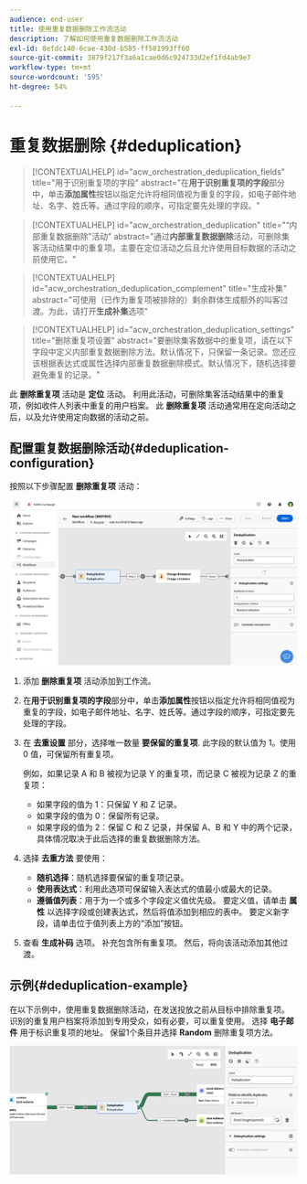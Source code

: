 ```yaml
---
audience: end-user
title: 使用重复数据删除工作流活动
description: 了解如何使用重复数据删除工作流活动
exl-id: 8efdc140-6cae-430d-b585-ff581993ff60
source-git-commit: 3879f217f3a6a1cae0d6c924733d2ef1fd4ab9e7
workflow-type: tm+mt
source-wordcount: '595'
ht-degree: 54%

---
```


# 重复数据删除 {#deduplication}

>[!CONTEXTUALHELP]
>id="acw_orchestration_deduplication_fields"
>title="用于识别重复项的字段"
>abstract="在&#x200B;**用于识别重复项的字段**&#x200B;部分中，单击&#x200B;**添加属性**&#x200B;按钮以指定允许将相同值视为重复的字段，如电子邮件地址、名字、姓氏等。通过字段的顺序，可指定要先处理的字段。"

>[!CONTEXTUALHELP]
>id="acw_orchestration_deduplication"
>title="“内部重复数据删除”活动"
>abstract="通过&#x200B;**内部重复数据删除**&#x200B;活动，可删除集客活动结果中的重复项。主要在定位活动之后且允许使用目标数据的活动之前使用它。"

>[!CONTEXTUALHELP]
>id="acw_orchestration_deduplication_complement"
>title="生成补集"
>abstract="可使用（已作为重复项被排除的）剩余群体生成额外的叫客过渡。为此，请打开&#x200B;**生成补集**&#x200B;选项"

>[!CONTEXTUALHELP]
>id="acw_orchestration_deduplication_settings"
>title="删除重复项设置"
>abstract="要删除集客数据中的重复项，请在以下字段中定义内部重复数据删除方法。默认情况下，只保留一条记录。您还应该根据表达式或属性选择内部重复数据删除模式。默认情况下，随机选择要避免重复的记录。"

此 **删除重复项** 活动是 **定位** 活动。 利用此活动，可删除集客活动结果中的重复项，例如收件人列表中重复的用户档案。 此 **删除重复项** 活动通常用在定向活动之后，以及允许使用定向数据的活动之前。

## 配置重复数据删除活动{#deduplication-configuration}

按照以下步骤配置 **删除重复项** 活动：

![](../assets/workflow-deduplication.png)

1. 添加 **删除重复项** 活动添加到工作流。

1. 在&#x200B;**用于识别重复项的字段**&#x200B;部分中，单击&#x200B;**添加属性**&#x200B;按钮以指定允许将相同值视为重复的字段，如电子邮件地址、名字、姓氏等。通过字段的顺序，可指定要先处理的字段。

1. 在 **去重设置** 部分，选择唯一数量 **要保留的重复项**. 此字段的默认值为 1。使用 0 值，可保留所有重复项。

   例如，如果记录 A 和 B 被视为记录 Y 的重复项，而记录 C 被视为记录 Z 的重复项：

   * 如果字段的值为 1：只保留 Y 和 Z 记录。
   * 如果字段的值为 0：保留所有记录。
   * 如果字段的值为 2：保留 C 和 Z 记录，并保留 A、B 和 Y 中的两个记录，具体情况取决于此后选择的重复数据删除方法。

1. 选择 **去重方法** 要使用：

   * **随机选择**：随机选择要保留的重复项记录。
   * **使用表达式**：利用此选项可保留输入表达式的值最小或最大的记录。
   * **遵循值列表**：用于为一个或多个字段定义值优先级。 要定义值，请单击 **属性** 以选择字段或创建表达式，然后将值添加到相应的表中。 要定义新字段，请单击位于值列表上方的“添加”按钮。

1. 查看 **生成补码** 选项。 补充包含所有重复项。 然后，将向该活动添加其他过渡。

## 示例{#deduplication-example}

在以下示例中，使用重复数据删除活动，在发送投放之前从目标中排除重复项。 识别的重复用户档案将添加到专用受众，如有必要，可以重复使用。 选择 **电子邮件** 用于标识重复项的地址。 保留1个条目并选择 **Random** 删除重复项方法。

![](../assets/workflow-deduplication-example.png)
